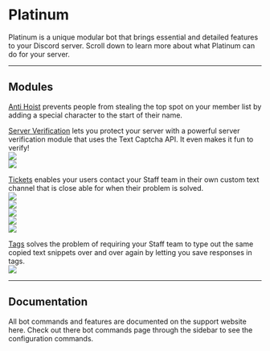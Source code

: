 # Platinum
Platinum is a unique modular bot that brings essential and detailed features to your Discord server. Scroll down to learn more about what Platinum can do for your server.

---

## Modules

<ins>Anti Hoist</ins> prevents people from stealing the top spot on your member list by adding a special character to the start of their name.   

<ins>Server Verification</ins> lets you protect your server with a powerful server verification module that uses the Text Captcha API. It even makes it fun to verify!   
![](https://i.lengo.dev/L0FtPYk)   
![](https://i.lengo.dev/5tSrDQC)   

<ins>Tickets</ins> enables your users contact your Staff team in their own custom text channel that is close able for when their problem is solved.   
![](https://i.lengo.dev/abukr82)   
![](https://i.lengo.dev/sbUyjk9)   
![](https://i.lengo.dev/LR5IpzG)   
![](https://i.lengo.dev/K51Qyxj)   
![](https://i.lengo.dev/jwi8BpB)   

<ins>Tags</ins> solves the problem of requiring your Staff team to type out the same copied text snippets over and over again by letting you save responses in tags.   
![](https://i.lengo.dev/CNbom71)   

---

## Documentation
All bot commands and features are documented on the support website here. Check out there bot commands page through the sidebar to see the configuration commands.
